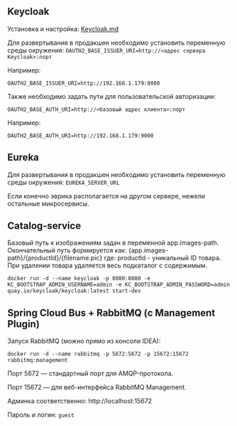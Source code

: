 ## Keycloak

Установка и настройка: [Keycloak.md](Keycloak.md)


Для развертывания в продакшен необходимо установить переменную среды окружения:
`OAUTH2_BASE_ISSUER_URI=http://<адрес сервера Keycloak>:порт`

Например:

`OAUTH2_BASE_ISSUER_URI=http://192.168.1.179:8080`

Также необходимо задать пути для пользовательской авторизации:

`OAUTH2_BASE_AUTH_URI=http://<базовый адрес клиента>:порт`

Например:

`OAUTH2_BASE_AUTH_URI=http://192.168.1.179:9000`


## Eureka

Для развертывания в продакшен необходимо установить переменную среды окружения:
`EUREKA_SERVER_URL`

Если конечно эврика располагается на другом сервере, нежели остальные микросервисы.


## Catalog-service
Базовый путь к изображениям задан в переменной app.images-path. Окончательный путь формируется как:
{app.images-path}/{productId}/{filename.pic}
где: productId - уникальный ID товара.
При удалении товара удаляется весь подкаталог с содержимым.



```shell
docker run -d --name keycloak -p 8080:8080 -e KC_BOOTSTRAP_ADMIN_USERNAME=admin -e KC_BOOTSTRAP_ADMIN_PASSWORD=admin quay.io/keycloak/keycloak:latest start-dev
```


## Spring Cloud Bus + RabbitMQ (с Management Plugin)

Запуск RabbitMQ (можно прямо из консоли IDEA):

```shell
docker run -d --name rabbitmq -p 5672:5672 -p 15672:15672 rabbitmq:management
```
Порт 5672 — стандартный порт для AMQP-протокола.

Порт 15672 — для веб-интерфейса RabbitMQ Management.

Админка соответственно: http://localhost:15672

Пароль и логин: `guest`
